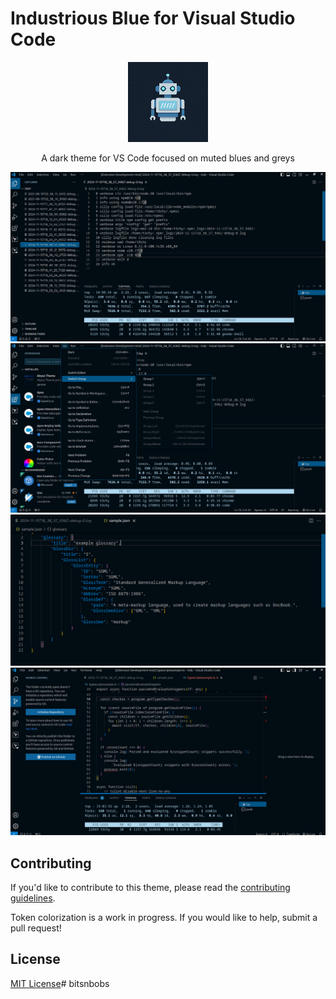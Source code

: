 # Industrious Blue for Visual Studio Code

 <p align="center">
  <img src="https://raw.githubusercontent.com/trebleCode/industrious-blue/main/images/industrious-blue-bot.jpeg" alt="Industrious Blue Bot"/>
</p>
<p align=center>
A dark theme for VS Code focused on muted blues and greys
</p>

![Screenshot](https://raw.githubusercontent.com/treblecode/industrious-blue/main/images/screen1.png)
![Screenshot](https://raw.githubusercontent.com/treblecode/industrious-blue/main/images/screen2.png)
![Screenshot](https://raw.githubusercontent.com/treblecode/industrious-blue/main/images/screen3.png)
![Screenshot](https://raw.githubusercontent.com/treblecode/industrious-blue/main/images/screen4.png)



## Contributing

If you'd like to contribute to this theme, please read the [contributing guidelines](./.github/CONTRIBUTING.md).

Token colorization is a work in progress. If you would like to help, submit a pull request!

## License

[MIT License](./LICENSE)# bitsnbobs
